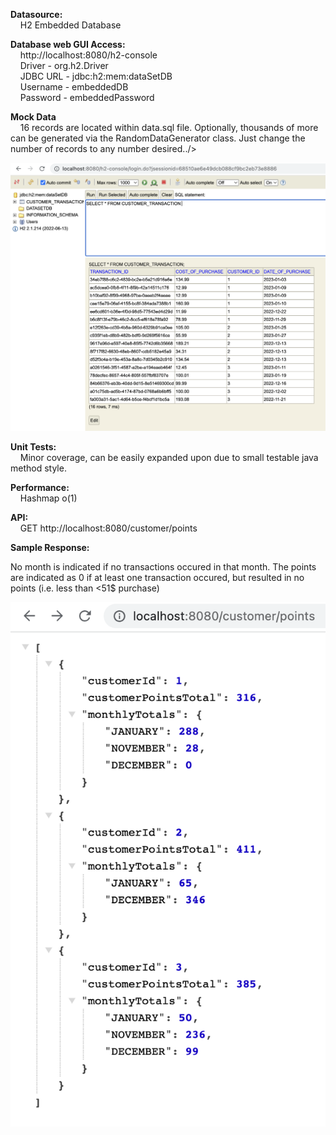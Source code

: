 <p><strong>Datasource:</strong><br />
&nbsp; &nbsp; H2 Embedded Database</p>

<p><strong>Database web GUI Access:</strong><br />
&nbsp; &nbsp; http://localhost:8080/h2-console<br />
&nbsp; &nbsp; Driver - org.h2.Driver<br />
&nbsp; &nbsp; JDBC URL - jdbc:h2:mem:dataSetDB<br />
&nbsp; &nbsp; Username - embeddedDB<br />
&nbsp; &nbsp; Password - embeddedPassword</p>

<p><strong>Mock Data</strong><br />
&nbsp; &nbsp; 16 records are located within data.sql file. Optionally, thousands of more can be generated via the RandomDataGenerator class. Just change the number of records to any number desired../>

![](src/main/resources/static/documentationImages/embeddedDBPhoto.png)

<p><strong>Unit Tests:</strong><br />
&nbsp; &nbsp; Minor coverage, can be easily expanded upon due to small testable java method style.</p>

<p><strong>Performance:</strong><br />
&nbsp; &nbsp; Hashmap o(1)</p>

<p><strong>API:</strong><br />
&nbsp; &nbsp; GET http://localhost:8080/customer/points</p>

<p><strong>Sample Response:</strong></p>

No month is indicated if no transactions occured in that month. The points are indicated as 0 if at least one transaction occured, but resulted in no points (i.e. less than <51$ purchase)

![](src/main/resources/static/documentationImages/sampleResponse.png)

